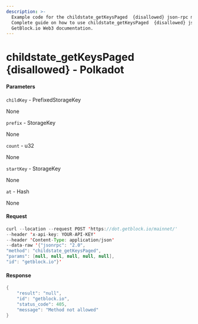 ```yaml
---
description: >-
  Example code for the childstate_getKeysPaged  {disallowed} json-rpc method.
  Сomplete guide on how to use childstate_getKeysPaged  {disallowed} json-rpc in
  GetBlock.io Web3 documentation.
---
```


# childstate\_getKeysPaged {disallowed} - Polkadot

#### Parameters

`childKey` - PrefixedStorageKey

None

`prefix` - StorageKey

None

`count` - u32

None

`startKey` - StorageKey

None

`at` - Hash

None

#### Request

```java
curl --location --request POST 'https://dot.getblock.io/mainnet/' 
--header 'x-api-key: YOUR-API-KEY' 
--header 'Content-Type: application/json' 
--data-raw '{"jsonrpc": "2.0",
"method": "childstate_getKeysPaged",
"params": [null, null, null, null, null],
"id": "getblock.io"}'
```

#### Response

```java
{
    "result": "null",
    "id": "getblock.io",
    "status_code": 405,
    "message": "Method not allowed"
}
```
